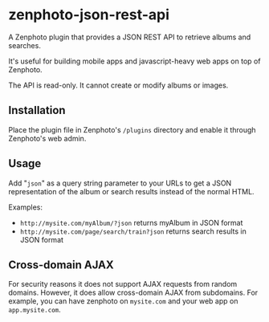 zenphoto-json-rest-api
=================================

A Zenphoto plugin that provides a JSON REST API to retrieve albums and searches. 

It's useful for building mobile apps and javascript-heavy web apps on top of Zenphoto.

The API is read-only.  It cannot create or modify albums or images.

## Installation
Place the plugin file in Zenphoto's `/plugins` directory and enable it through Zenphoto's web admin.

## Usage
Add "`json`" as a query string parameter to your URLs to get a JSON representation of the album or search results instead of the normal HTML.

Examples:
* `http://mysite.com/myAlbum/?json` returns myAlbum in JSON format
* `http://mysite.com/page/search/train?json` returns search results in JSON format

## Cross-domain AJAX
For security reasons it does not support AJAX requests from random domains. However, it does allow cross-domain AJAX from subdomains.   For example, you can have zenphoto on `mysite.com` and your web app on `app.mysite.com`.
